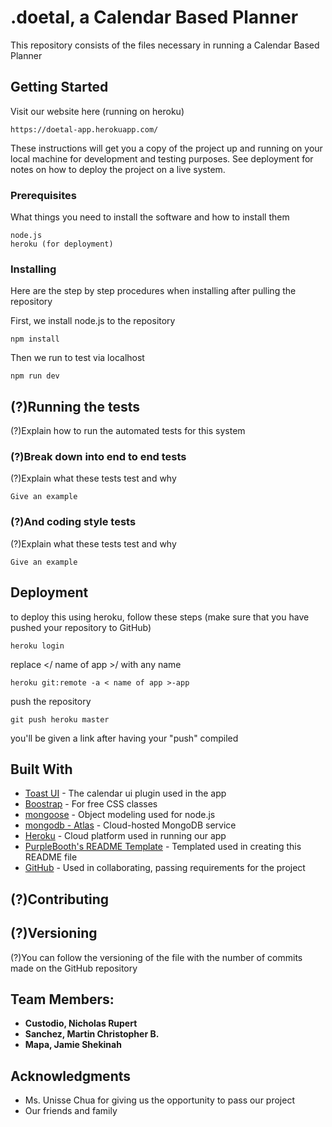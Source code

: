 # .doetal, a Calendar Based Planner

This repository consists of the files necessary in running a Calendar Based Planner

## Getting Started

Visit our website here (running on heroku)

```
https://doetal-app.herokuapp.com/
```

These instructions will get you a copy of the project up and running on your local machine for development and testing purposes. See deployment for notes on how to deploy the project on a live system.

### Prerequisites

What things you need to install the software and how to install them
```
node.js
heroku (for deployment)
```

### Installing

Here are the step by step procedures when installing after pulling the repository

First, we install node.js to the repository
```
npm install
```
Then we run to test via localhost
```
npm run dev
```

## (?)Running the tests

(?)Explain how to run the automated tests for this system

### (?)Break down into end to end tests

(?)Explain what these tests test and why

```
Give an example
```

### (?)And coding style tests

(?)Explain what these tests test and why

```
Give an example
```

## Deployment

to deploy this using heroku, follow these steps (make sure that you have pushed your repository to GitHub)
```
heroku login
```
replace </ name of app >/ with any name
```
heroku git:remote -a < name of app >-app
```
push the repository
```
git push heroku master
```
you'll be given a link after having your "push" compiled

## Built With

* [Toast UI](https://ui.toast.com/tui-calendar/) - The calendar ui plugin used in the app
* [Boostrap](https://getbootstrap.com/) - For free CSS classes
* [mongoose](https://mongoosejs.com/) - Object modeling used for node.js
* [mongodb - Atlas](https://www.mongodb.com/) - Cloud-hosted MongoDB service
* [Heroku](https://dashboard.heroku.com/) - Cloud platform used in running our app
* [PurpleBooth's README Template](https://gist.github.com/PurpleBooth/109311bb0361f32d87a2) - Templated used in creating this README file
* [GitHub](https://github.com/) - Used in collaborating, passing requirements for the project

## (?)Contributing


## (?)Versioning

(?)You can follow the versioning of the file with the number of commits made on the GitHub repository

## Team Members:

* **Custodio, Nicholas Rupert**
* **Sanchez, Martin Christopher B.**
* **Mapa, Jamie Shekinah** 

## Acknowledgments

* Ms. Unisse Chua for giving us the opportunity to pass our project
* Our friends and family

